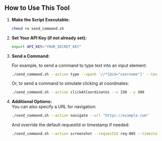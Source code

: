 ## How to Use This Tool

1. **Make the Script Executable:**

   ```bash
   chmod +x send_command.sh
   ```

2. **Set Your API Key (if not already set):**

   ```bash
   export API_KEY="YOUR_SECRET_KEY"
   ```

3. **Send a Command:**

   For example, to send a command to type text into an input element:

   ```bash
   ./send_command.sh --action type --xpath '//*[@id="username"]' --text "myUserName"
   ```

   Or, to send a command to simulate clicking at coordinates:

   ```bash
   ./send_command.sh --action clickAtCoordinates --x 150 --y 300
   ```

4. **Additional Options:**  
   You can also specify a URL for navigation:

   ```bash
   ./send_command.sh --action navigate --url "https://example.com"
   ```

   And override the default requestId or timestamp if needed:

   ```bash
   ./send_command.sh --action screenshot --requestId req-005 --timestamp "2025-02-02T12:20:00Z"
   ```
